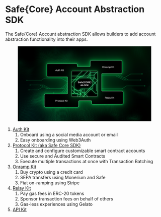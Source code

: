 # Safe{Core} Account Abstraction SDK

The Safe{Core} Account abstraction SDK allows builders to add account abstraction functionality into their apps.

<figure><img src="../.gitbook/assets/diagram-safe-core-sdk.png" alt=""><figcaption></figcaption></figure>


1. [Auth Kit](auth-kit/)
   1. Onboard using a social media account or email
   2. Easy onboarding using Web3Auth
2. [Protocol Kit (aka Safe Core SDK)](protocol-kit/)
   1. Create and configure customizable smart contract accounts
   2. Use secure and Audited Smart Contracts
   3. Execute multiple transactions at once with Transaction Batching
3. [Onramp Kit](onramp-kit/)
   1. Buy crypto using a credit card
   2. SEPA transfers using Monerium and Safe
   3. Fiat on-ramping using Stripe
4. [Relay Kit](relay-kit/)
   1. Pay gas fees in ERC-20 tokens
   2. Sponsor transaction fees on behalf of others
   3. Gas-less experiences using Gelato
5. [API Kit](api-kit/)

